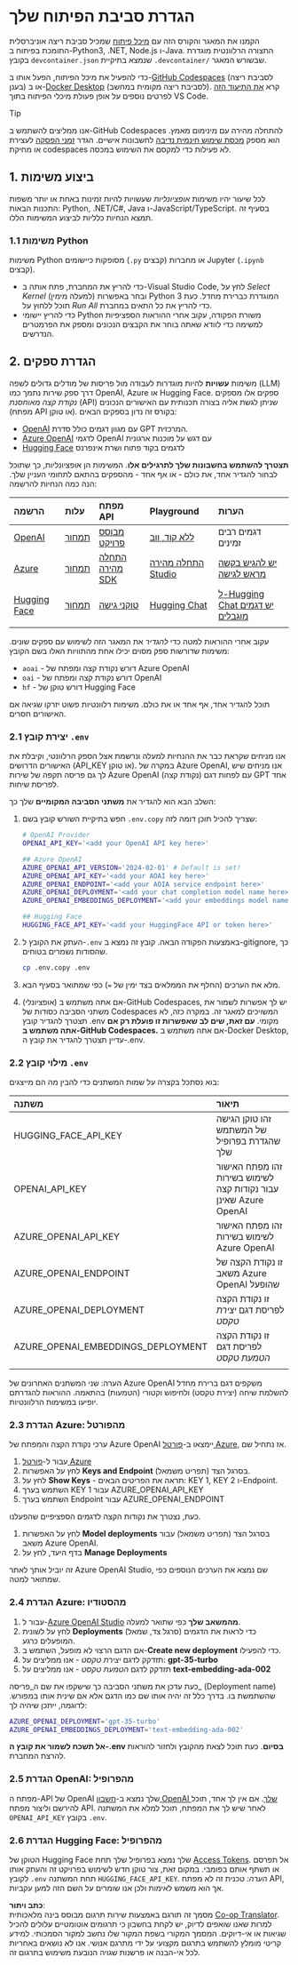 <!--
CO_OP_TRANSLATOR_METADATA:
{
  "original_hash": "f12faf55ab620aef9f6761679b7ac68b",
  "translation_date": "2025-07-09T07:33:08+00:00",
  "source_file": "00-course-setup/SETUP.md",
  "language_code": "he"
}
-->
# הגדרת סביבת הפיתוח שלך

הקמנו את המאגר והקורס הזה עם [מיכל פיתוח](https://containers.dev?WT.mc_id=academic-105485-koreyst) שמכיל סביבת ריצה אוניברסלית התומכת בפיתוח ב-Python3, .NET, Node.js ו-Java. התצורה הרלוונטית מוגדרת בקובץ `devcontainer.json` שנמצא בתיקיית `.devcontainer/` שבשורש המאגר.

כדי להפעיל את מיכל הפיתוח, הפעל אותו ב-[GitHub Codespaces](https://docs.github.com/en/codespaces/overview?WT.mc_id=academic-105485-koreyst) (לסביבת ריצה בענן) או ב-[Docker Desktop](https://docs.docker.com/desktop/?WT.mc_id=academic-105485-koreyst) (לסביבת ריצה מקומית במחשב). קרא [את התיעוד הזה](https://code.visualstudio.com/docs/devcontainers/containers?WT.mc_id=academic-105485-koreyst) לפרטים נוספים על אופן פעולת מיכלי הפיתוח בתוך VS Code.

> [!TIP]  
> אנו ממליצים להשתמש ב-GitHub Codespaces להתחלה מהירה עם מינימום מאמץ. הוא מספק [מכסת שימוש חינמית נדיבה](https://docs.github.com/billing/managing-billing-for-github-codespaces/about-billing-for-github-codespaces#monthly-included-storage-and-core-hours-for-personal-accounts?WT.mc_id=academic-105485-koreyst) לחשבונות אישיים. הגדר [זמני הפסקה](https://docs.github.com/codespaces/setting-your-user-preferences/setting-your-timeout-period-for-github-codespaces?WT.mc_id=academic-105485-koreyst) לעצירת או מחיקת codespaces לא פעילות כדי למקסם את השימוש במכסה.

## 1. ביצוע משימות

לכל שיעור יהיו משימות _אופציונליות_ שעשויות להיות זמינות באחת או יותר משפות התכנות הבאות: Python, .NET/C#, Java ו-JavaScript/TypeScript. בסעיף זה תמצא הנחיות כלליות לביצוע המשימות הללו.

### 1.1 משימות Python

משימות Python מסופקות כיישומים (`.py` קבצים) או מחברות Jupyter (`.ipynb` קבצים).  
- כדי להריץ את המחברת, פתח אותה ב-Visual Studio Code, לחץ על _Select Kernel_ (למעלה מימין) ובחר באפשרות Python 3 המוגדרת כברירת מחדל. כעת תוכל ללחוץ על _Run All_ כדי להריץ את כל התאים במחברת.  
- כדי להריץ יישומי Python משורת הפקודה, עקוב אחרי ההוראות הספציפיות למשימה כדי לוודא שאתה בוחר את הקבצים הנכונים ומספק את הפרמטרים הנדרשים.

## 2. הגדרת ספקים

משימות **עשויות** להיות מוגדרות לעבודה מול פריסות של מודלים גדולים לשפה (LLM) דרך ספק שירות נתמך כמו OpenAI, Azure או Hugging Face. ספקים אלו מספקים _נקודת קצה מאוחסנת_ (API) שניתן לגשת אליה בצורה תכנותית עם האישורים הנכונים (מפתח API או טוקן). בקורס זה נדון בספקים הבאים:

 - [OpenAI](https://platform.openai.com/docs/models?WT.mc_id=academic-105485-koreyst) עם מגוון דגמים כולל סדרת GPT המרכזית.  
 - [Azure OpenAI](https://learn.microsoft.com/azure/ai-services/openai/?WT.mc_id=academic-105485-koreyst) לדגמי OpenAI עם דגש על מוכנות ארגונית  
 - [Hugging Face](https://huggingface.co/docs/hub/index?WT.mc_id=academic-105485-koreyst) לדגמים בקוד פתוח ושרת אינפרנס

**תצטרך להשתמש בחשבונות שלך לתרגילים אלו**. המשימות הן אופציונליות, כך שתוכל לבחור להגדיר אחד, את כולם - או אף אחד - מהספקים בהתאם לתחומי העניין שלך. הנה כמה הנחיות להרשמה:

| הרשמה | עלות | מפתח API | Playground | הערות |
|:---|:---|:---|:---|:---|
| [OpenAI](https://platform.openai.com/signup?WT.mc_id=academic-105485-koreyst) | [תמחור](https://openai.com/pricing#language-models?WT.mc_id=academic-105485-koreyst) | [מבוסס פרויקט](https://platform.openai.com/api-keys?WT.mc_id=academic-105485-koreyst) | [ללא קוד, ווב](https://platform.openai.com/playground?WT.mc_id=academic-105485-koreyst) | דגמים רבים זמינים |
| [Azure](https://aka.ms/azure/free?WT.mc_id=academic-105485-koreyst) | [תמחור](https://azure.microsoft.com/pricing/details/cognitive-services/openai-service/?WT.mc_id=academic-105485-koreyst) | [התחלה מהירה SDK](https://learn.microsoft.com/azure/ai-services/openai/quickstart?WT.mc_id=academic-105485-koreyst) | [התחלה מהירה Studio](https://learn.microsoft.com/azure/ai-services/openai/quickstart?WT.mc_id=academic-105485-koreyst) | [יש להגיש בקשה מראש לגישה](https://learn.microsoft.com/azure/ai-services/openai/?WT.mc_id=academic-105485-koreyst) |
| [Hugging Face](https://huggingface.co/join?WT.mc_id=academic-105485-koreyst) | [תמחור](https://huggingface.co/pricing) | [טוקני גישה](https://huggingface.co/docs/hub/security-tokens?WT.mc_id=academic-105485-koreyst) | [Hugging Chat](https://huggingface.co/chat/?WT.mc_id=academic-105485-koreyst) | [ל-Hugging Chat יש דגמים מוגבלים](https://huggingface.co/chat/models?WT.mc_id=academic-105485-koreyst) |
| | | | | |

עקוב אחרי ההוראות למטה כדי _להגדיר_ את המאגר הזה לשימוש עם ספקים שונים. משימות שדורשות ספק מסוים יכילו אחת מהתוויות האלו בשם הקובץ:  
 - `aoai` - דורש נקודת קצה ומפתח של Azure OpenAI  
 - `oai` - דורש נקודת קצה ומפתח של OpenAI  
 - `hf` - דורש טוקן של Hugging Face

תוכל להגדיר אחד, אף אחד או את כולם. משימות רלוונטיות פשוט יזרקו שגיאה אם האישורים חסרים.

### 2.1 יצירת קובץ `.env`

אנו מניחים שקראת כבר את ההנחיות למעלה ונרשמת אצל הספק הרלוונטי, וקיבלת את האישורים הדרושים (API_KEY או טוקן). במקרה של Azure OpenAI, אנו מניחים שיש לך גם פריסה תקפה של שירות Azure OpenAI (נקודת קצה) עם לפחות דגם GPT אחד לפריסת שיחות.

השלב הבא הוא להגדיר את **משתני הסביבה המקומיים** שלך כך:

1. חפש בתיקיית השורש קובץ בשם `.env.copy` שצריך להכיל תוכן דומה לזה:

   ```bash
   # OpenAI Provider
   OPENAI_API_KEY='<add your OpenAI API key here>'

   ## Azure OpenAI
   AZURE_OPENAI_API_VERSION='2024-02-01' # Default is set!
   AZURE_OPENAI_API_KEY='<add your AOAI key here>'
   AZURE_OPENAI_ENDPOINT='<add your AOIA service endpoint here>'
   AZURE_OPENAI_DEPLOYMENT='<add your chat completion model name here>' 
   AZURE_OPENAI_EMBEDDINGS_DEPLOYMENT='<add your embeddings model name here>'

   ## Hugging Face
   HUGGING_FACE_API_KEY='<add your HuggingFace API or token here>'
   ```

2. העתק את הקובץ ל-`.env` באמצעות הפקודה הבאה. קובץ זה נמצא ב-gitignore, כך שהסודות נשמרים בטוחים.

   ```bash
   cp .env.copy .env
   ```

3. מלא את הערכים (החלף את הממלאים בצד ימין של `=`) כפי שמתואר בסעיף הבא.

3. (אופציונלי) אם אתה משתמש ב-GitHub Codespaces, יש לך אפשרות לשמור את משתני הסביבה כסודות של Codespaces המשויכים למאגר זה. במקרה כזה, לא תצטרך להגדיר קובץ .env מקומי. **עם זאת, שים לב שאפשרות זו פועלת רק אם אתה משתמש ב-GitHub Codespaces.** אם אתה משתמש ב-Docker Desktop, עדיין תצטרך להגדיר את קובץ ה-.env.

### 2.2 מילוי קובץ `.env`

בוא נסתכל בקצרה על שמות המשתנים כדי להבין מה הם מייצגים:

| משתנה | תיאור |
| :--- | :--- |
| HUGGING_FACE_API_KEY | זהו טוקן הגישה של המשתמש שהגדרת בפרופיל שלך |
| OPENAI_API_KEY | זהו מפתח האישור לשימוש בשירות עבור נקודות קצה שאינן Azure OpenAI |
| AZURE_OPENAI_API_KEY | זהו מפתח האישור לשימוש בשירות Azure OpenAI |
| AZURE_OPENAI_ENDPOINT | זו נקודת הקצה של משאב Azure OpenAI שהופעל |
| AZURE_OPENAI_DEPLOYMENT | זו נקודת הקצה לפריסת דגם _יצירת טקסט_ |
| AZURE_OPENAI_EMBEDDINGS_DEPLOYMENT | זו נקודת הקצה לפריסת דגם _הטמעת טקסט_ |
| | |

הערה: שני המשתנים האחרונים של Azure OpenAI משקפים דגם ברירת מחדל להשלמת שיחה (יצירת טקסט) ולחיפוש וקטורי (הטמעות) בהתאמה. ההוראות להגדרתם יופיעו במשימות הרלוונטיות.

### 2.3 הגדרת Azure: מהפורטל

ערכי נקודת הקצה והמפתח של Azure OpenAI יימצאו ב-[פורטל Azure](https://portal.azure.com?WT.mc_id=academic-105485-koreyst), אז נתחיל שם.

1. עבור ל-[פורטל Azure](https://portal.azure.com?WT.mc_id=academic-105485-koreyst)  
1. לחץ על האפשרות **Keys and Endpoint** בסרגל הצד (תפריט משמאל).  
1. לחץ על **Show Keys** - תראה את הפריטים הבאים: KEY 1, KEY 2 ו-Endpoint.  
1. השתמש בערך KEY 1 עבור AZURE_OPENAI_API_KEY  
1. השתמש בערך Endpoint עבור AZURE_OPENAI_ENDPOINT

כעת, נצטרך את נקודות הקצה לדגמים הספציפיים שהפעלנו.

1. לחץ על האפשרות **Model deployments** בסרגל הצד (תפריט משמאל) עבור משאב Azure OpenAI.  
1. בדף היעד, לחץ על **Manage Deployments**

זה יוביל אותך לאתר Azure OpenAI Studio, שם נמצא את הערכים הנוספים כפי שמתואר למטה.

### 2.4 הגדרת Azure: מהסטודיו

1. עבור ל-[Azure OpenAI Studio](https://oai.azure.com?WT.mc_id=academic-105485-koreyst) **מהמשאב שלך** כפי שתואר למעלה.  
1. לחץ על לשונית **Deployments** (סרגל צד, שמאל) כדי לראות את הדגמים המופעלים כרגע.  
1. אם הדגם הרצוי לא מופעל, השתמש ב-**Create new deployment** כדי להפעילו.  
1. תזדקק לדגם _יצירת טקסט_ - אנו ממליצים על: **gpt-35-turbo**  
1. תזדקק לדגם _הטמעת טקסט_ - אנו ממליצים על **text-embedding-ada-002**

כעת עדכן את משתני הסביבה כך שישקפו את שם ה_פריסה_ (Deployment name) שהשתמשת בו. בדרך כלל זה יהיה אותו שם כמו הדגם אלא אם שינית אותו במפורש. לדוגמה, ייתכן שיהיה לך:

```bash
AZURE_OPENAI_DEPLOYMENT='gpt-35-turbo'
AZURE_OPENAI_EMBEDDINGS_DEPLOYMENT='text-embedding-ada-002'
```

**אל תשכח לשמור את קובץ ה-.env בסיום**. כעת תוכל לצאת מהקובץ ולחזור להוראות להרצת המחברת.

### 2.5 הגדרת OpenAI: מהפרופיל

מפתח ה-API של OpenAI שלך נמצא ב-[חשבון OpenAI שלך](https://platform.openai.com/api-keys?WT.mc_id=academic-105485-koreyst). אם אין לך אחד, תוכל להירשם וליצור מפתח API. לאחר שיש לך את המפתח, תוכל למלא את המשתנה `OPENAI_API_KEY` בקובץ `.env`.

### 2.6 הגדרת Hugging Face: מהפרופיל

הטוקן של Hugging Face שלך נמצא בפרופיל שלך תחת [Access Tokens](https://huggingface.co/settings/tokens?WT.mc_id=academic-105485-koreyst). אל תפרסם או תשתף אותם בפומבי. במקום זאת, צור טוקן חדש לשימוש בפרויקט זה והעתק אותו לקובץ `.env` תחת המשתנה `HUGGING_FACE_API_KEY`. _הערה:_ טכנית זה לא מפתח API, אך הוא משמש לאימות ולכן אנו שומרים על השם הזה למען עקביות.

**כתב ויתור**:  
מסמך זה תורגם באמצעות שירות תרגום מבוסס בינה מלאכותית [Co-op Translator](https://github.com/Azure/co-op-translator). למרות שאנו שואפים לדיוק, יש לקחת בחשבון כי תרגומים אוטומטיים עלולים להכיל שגיאות או אי-דיוקים. המסמך המקורי בשפת המקור שלו נחשב למקור הסמכותי. למידע קריטי מומלץ להשתמש בתרגום מקצועי על ידי מתרגם אנושי. אנו לא נושאים באחריות לכל אי-הבנה או פרשנות שגויה הנובעת משימוש בתרגום זה.